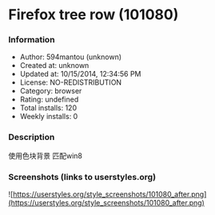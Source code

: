 # Firefox tree row (101080)

### Information
- Author: 594mantou (unknown)
- Created at: unknown
- Updated at: 10/15/2014, 12:34:56 PM
- License: NO-REDISTRIBUTION
- Category: browser
- Rating: undefined
- Total installs: 120
- Weekly installs: 0


### Description
使用色块背景 匹配win8


### Screenshots (links to userstyles.org)
![https://userstyles.org/style_screenshots/101080_after.png](https://userstyles.org/style_screenshots/101080_after.png)


